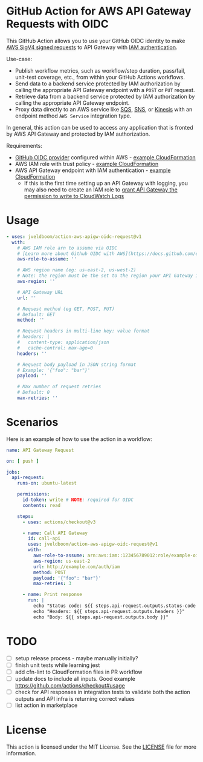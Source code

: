 # GitHub Action for AWS API Gateway Requests with OIDC
This GitHub Action allows you to use your GitHub OIDC identity to make [AWS SigV4 signed requests](https://docs.aws.amazon.com/general/latest/gr/signing-aws-api-requests.html) to API Gateway with [IAM authentication](https://docs.aws.amazon.com/apigateway/latest/developerguide/http-api-access-control-iam.html).

Use-case:
- Publish workflow metrics, such as workflow/step duration, pass/fail, unit-test coverage, etc., from within your GitHub Actions workflows.
- Send data to a backend service protected by IAM authorization by calling the appropriate API Gateway endpoint with a `POST` or `PUT` request.
- Retrieve data from a backend service protected by IAM authorization by calling the appropriate API Gateway endpoint.
- Proxy data directly to an AWS service like [SQS](https://aws.amazon.com/premiumsupport/knowledge-center/api-gateway-proxy-integrate-service/), [SNS](https://docs.aws.amazon.com/apigateway/latest/developerguide/getting-started-aws-proxy.html), or [Kinesis](https://docs.aws.amazon.com/apigateway/latest/developerguide/integrating-api-with-aws-services-kinesis.html) with an endpoint method `AWS Service` integration type.

In general, this action can be used to access any application that is fronted by AWS API Gateway and protected by IAM authorization.

Requirements:
- [GitHub OIDC provider](https://docs.github.com/en/actions/deployment/security-hardening-your-deployments/configuring-openid-connect-in-amazon-web-services) configured within AWS - [example CloudFormation](./examples/iam-oidc-provider.yaml)
- AWS IAM role with trust policy - [example CloudFormation](./examples/iam-oidc-role.yaml)
- AWS API Gateway endpoint with IAM authentication - [example CloudFormation](./examples/api-gateway.yaml)
  - If this is the first time setting up an API Gateway with logging, you may also need to create an IAM role to [grant API Gateway the permission to write to CloudWatch Logs](https://aws.amazon.com/premiumsupport/knowledge-center/api-gateway-cloudwatch-logs/)

# Usage
```yaml
- uses: jveldboom/action-aws-apigw-oidc-request@v1
  with:
    # AWS IAM role arn to assume via OIDC
    # [Learn more about Github OIDC with AWS](https://docs.github.com/en/actions/deployment/security-hardening-your-deployments/configuring-openid-connect-in-amazon-web-services)
    aws-role-to-assume: ''

    # AWS region name (eg: us-east-2, us-west-2)
    # Note: the region must be the set to the region your API Gateway is hosted
    aws-region: ''

    # API Gateway URL
    url: ''

    # Request method (eg GET, POST, PUT)
    # Default: GET
    method: ''

    # Request headers in multi-line key: value format
    # headers: |
    #   content-type: application/json
    #   cache-control: max-age=0
    headers: ''

    # Request body payload in JSON string format
    # Example: '{"foo": "bar"}'
    payload: ''

    # Max number of request retries
    # Default: 0
    max-retries: ''
```

# Scenarios
Here is an example of how to use the action in a workflow:

```yaml
name: API Gateway Request

on: [ push ]

jobs:
  api-request:
    runs-on: ubuntu-latest

    permissions:
      id-token: write # NOTE: required for OIDC
      contents: read

    steps:
      - uses: actions/checkout@v3

      - name: Call API Gateway
        id: call-api
        uses: jveldboom/action-aws-apigw-oidc-request@v1
        with:
          aws-role-to-assume: arn:aws:iam::123456789012:role/example-oidc-role
          aws-region: us-east-2
          url: http://example.com/auth/iam
          method: POST
          payload: '{"foo": "bar"}'
          max-retries: 3

      - name: Print response
        run: |
          echo "Status code: ${{ steps.api-request.outputs.status-code }}"
          echo "Headers: ${{ steps.api-request.outputs.headers }}"
          echo "Body: ${{ steps.api-request.outputs.body }}"
```

# TODO
- [ ] setup release process - maybe manually initially?
- [ ] finish unit tests while learning jest
- [ ] add cfn-lint to CloudFormation files in PR workflow
- [ ] update docs to include all inputs. Good example https://github.com/actions/checkout#usage
- [ ] check for API responses in integration tests to validate both the action outputs and API infra is returning correct values
- [ ] list action in marketplace

# License
This action is licensed under the MIT License. See the [LICENSE](./LICENSE) file for more information.


